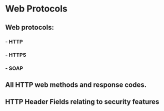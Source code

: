 # Web Protocols

## Web protocols:
### - HTTP
### - HTTPS
### - SOAP

## All HTTP web methods and response codes.

## HTTP Header Fields relating to security features


